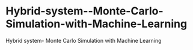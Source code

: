 # Hybrid-system--Monte-Carlo-Simulation-with-Machine-Learning
Hybrid system- Monte Carlo Simulation with Machine Learning
